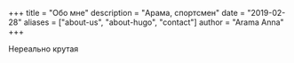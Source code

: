 +++
title = "Обо мне"
description = "Арама, спортсмен"
date = "2019-02-28"
aliases = ["about-us", "about-hugo", "contact"]
author = "Arama Anna"
+++


Нереально крутая